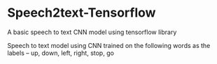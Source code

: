 # Speech2text-Tensorflow
A basic speech to text CNN model using tensorflow library

Speech to text model using CNN trained on the following words as the labels – up, down, left, right, stop, go
